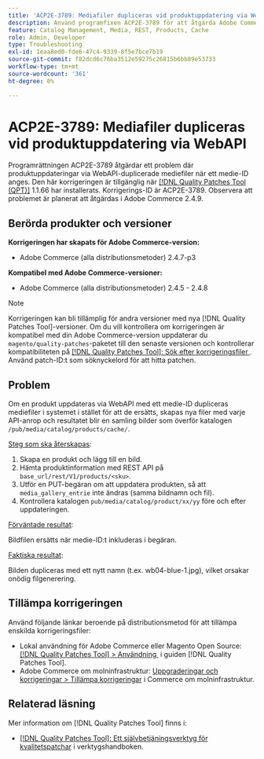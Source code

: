 ```yaml
---
title: 'ACP2E-3789: Mediafiler dupliceras vid produktuppdatering via WebAPI'
description: Använd programfixen ACP2E-3789 för att åtgärda Adobe Commerce-problemet där produktuppdateringar via WebAPI-duplicerade mediefiler när ett medie-ID anges.
feature: Catalog Management, Media, REST, Products, Cache
role: Admin, Developer
type: Troubleshooting
exl-id: 1eaa8ed0-fde6-47c4-9339-8f5e7bce7b19
source-git-commit: f82dcd6c76ba3512e59275c26815b6bb89e53733
workflow-type: tm+mt
source-wordcount: '361'
ht-degree: 0%

---
```


# ACP2E-3789: Mediafiler dupliceras vid produktuppdatering via WebAPI

Programrättningen ACP2E-3789 åtgärdar ett problem där produktuppdateringar via WebAPI-duplicerade mediefiler när ett medie-ID anges. Den här korrigeringen är tillgänglig när [[!DNL Quality Patches Tool (QPT)]](/help/tools/quality-patches-tool/quality-patches-tool-to-self-serve-quality-patches.md) 1.1.66 har installerats. Korrigerings-ID är ACP2E-3789. Observera att problemet är planerat att åtgärdas i Adobe Commerce 2.4.9.

## Berörda produkter och versioner

**Korrigeringen har skapats för Adobe Commerce-version:**

* Adobe Commerce (alla distributionsmetoder) 2.4.7-p3

**Kompatibel med Adobe Commerce-versioner:**

* Adobe Commerce (alla distributionsmetoder) 2.4.5 - 2.4.8

>[!NOTE]
>
>Korrigeringen kan bli tillämplig för andra versioner med nya [!DNL Quality Patches Tool]-versioner. Om du vill kontrollera om korrigeringen är kompatibel med din Adobe Commerce-version uppdaterar du `magento/quality-patches`-paketet till den senaste versionen och kontrollerar kompatibiliteten på [[!DNL Quality Patches Tool]: Sök efter korrigeringsfiler &#x200B;](https://experienceleague.adobe.com/tools/commerce-quality-patches/index.html?lang=sv-SE). Använd patch-ID:t som söknyckelord för att hitta patchen.

## Problem

Om en produkt uppdateras via WebAPI med ett medie-ID dupliceras mediefiler i systemet i stället för att de ersätts, skapas nya filer med varje API-anrop och resultatet blir en samling bilder som överför katalogen `/pub/media/catalog/products/cache/`.

<u>Steg som ska återskapas</u>:

1. Skapa en produkt och lägg till en bild.
1. Hämta produktinformation med REST API på `base_url/rest/V1/products/<sku>`.
1. Utför en PUT-begäran om att uppdatera produkten, så att `media_gallery_entrie` inte ändras (samma bildnamn och fil).
1. Kontrollera katalogen `pub/media/catalog/product/xx/yy` före och efter uppdateringen.

<u>Förväntade resultat</u>:

Bildfilen ersätts när medie-ID:t inkluderas i begäran.

<u>Faktiska resultat</u>:

Bilden dupliceras med ett nytt namn (t.ex. wb04-blue-1.jpg), vilket orsakar onödig filgenerering.

## Tillämpa korrigeringen

Använd följande länkar beroende på distributionsmetod för att tillämpa enskilda korrigeringsfiler:

* Lokal användning för Adobe Commerce eller Magento Open Source: [[!DNL Quality Patches Tool] > Användning &#x200B;](/help/tools/quality-patches-tool/usage.md) i guiden [!DNL Quality Patches Tool].
* Adobe Commerce om molninfrastruktur: [Uppgraderingar och korrigeringar > Tillämpa korrigeringar](https://experienceleague.adobe.com/docs/commerce-cloud-service/user-guide/develop/upgrade/apply-patches.html?lang=sv-SE) i Commerce om molninfrastruktur.

## Relaterad läsning

Mer information om [!DNL Quality Patches Tool] finns i:

* [[!DNL Quality Patches Tool]: Ett självbetjäningsverktyg för kvalitetspatchar](/help/tools/quality-patches-tool/quality-patches-tool-to-self-serve-quality-patches.md) i verktygshandboken.
